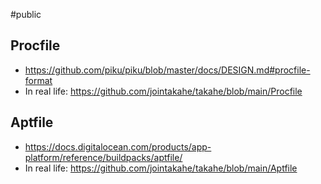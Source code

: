 #public

## Procfile

- https://github.com/piku/piku/blob/master/docs/DESIGN.md#procfile-format
- In real life: https://github.com/jointakahe/takahe/blob/main/Procfile

## Aptfile

- https://docs.digitalocean.com/products/app-platform/reference/buildpacks/aptfile/
- In real life: https://github.com/jointakahe/takahe/blob/main/Aptfile
